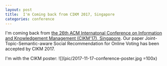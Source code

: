 ```yaml
---
layout: post
title:  I'm Coming back from CIKM 2017, Singapore
categories: conference
---
```


I'm coming back from [the 26th ACM Internatonal Conference on Information and Knowledgement Management (CIKM'17), Singapore](http://cikm2017.org/). Our paper Joint-Topic-Semantic-aware Social Recommendation for Online Voting has been accepted by CIKM 2017.

I'm with the CIKM poster:
![](pic/2017-11-17-conference-poster.jpg =100x)

